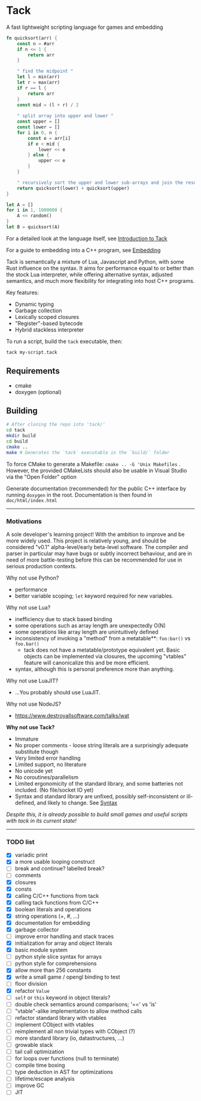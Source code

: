 # Tack

A fast lightweight scripting language for games and embedding

```rust
fn quicksort(arr) {
    const n = #arr
    if n <= 1 {
        return arr
    }

    " find the midpoint "
    let l = min(arr)
    let r = max(arr)
    if r == l {
        return arr
    }
    const mid = (l + r) / 2
    
    " split array into upper and lower "
    const upper = []
    const lower = []
    for i in 0, n {
        const e = arr[i]
        if e < mid {
            lower << e
        } else {
            upper << e
        }
    }

    " recursively sort the upper and lower sub-arrays and join the result"
    return quicksort(lower) + quicksort(upper)
}

let A = []
for i in 1, 1000000 {
    A << random()
}
let B = quicksort(A)
```

For a detailed look at the language itself, see [Introduction to Tack](doc/INTRODUCTION.md)

For a guide to embedding into a C++ program, see [Embedding](doc/EMBEDDING.md)

Tack is semantically a mixture of Lua, Javascript and Python, with some Rust influence on the syntax. It aims for performance equal to or better than the stock Lua interpreter, while offering alternative syntax, adjusted semantics, and much more flexibility for integrating into host C++ programs.

Key features:
- Dynamic typing
- Garbage collection
- Lexically scoped closures
- "Register"-based bytecode
- Hybrid stackless interpreter

To run a script, build the `tack` executable, then:

```bash
tack my-script.tack
```

## Requirements

- cmake
- doxygen (optional)

## Building

```bash
# After cloning the repo into 'tack/'
cd tack
mkdir build
cd build
cmake ..
make # Generates the `tack` executable in the `build/` folder
```
To force CMake to generate a Makefile: `cmake .. -G 'Unix Makefiles` . However, the provided CMakeLists should also be usable in Visual Studio via the "Open Folder" option

Generate documentation (recommended) for the public C++ interface by running `doxygen` in the root. Documentation is then found in `doc/html/index.html`



---
### Motivations

A sole developer's learning project! With the ambition to improve and be more widely used.
This project is relatively young, and should be considered "v0.1" alpha-level/early beta-level software.
The compiler and parser in particular may have bugs or subtly incorrect behaviour, and are in need of more battle-testing before this can be recommended for use in serious production contexts.

Why not use Python?
- performance
- better variable scoping; `let` keyword required for new variables.

Why not use Lua?
- inefficiency due to stack based binding
- some operations such as array length are unexpectedly O(N)
- some operations like array length are unintuitively defined
- inconsistency of invoking a "method" from a metatable**: `foo:bar()` vs `foo.bar()`
    - tack does not have a metatable/prototype equivalent yet. Basic objects can be implemented via closures, the upcoming "vtables" feature will canonicalize this and be more efficient.
- syntax, although this is personal preference more than anything.

Why not use LuaJIT?
- ...You probably should use LuaJIT.

Why not use NodeJS?
- https://www.destroyallsoftware.com/talks/wat

**Why not use Tack?**

- Immature
- No proper comments - loose string literals are a surprisingly adequate substitute though
- Very limited error handling
- Limited support, no literature
- No unicode yet
- No coroutines/parallelism
- Limited ergonomicity of the standard library, and some batteries not included. (No file/socket IO yet)
- Syntax and standard library are unfixed, possibly self-inconsistent or ill-defined, and likely to change. See [Syntax](doc/SYNTAX.md)
    
_Despite this, it is already possible to build small games and useful scripts with tack in its current state!_

---

### TODO list

- [x] variadic print
- [x] a more usable looping construct
- [ ] break and continue? labelled break?
- [ ] comments
- [x] closures
- [x] consts
- [x] calling C/C++ functions from tack
- [x] calling tack functions from C/C++
- [x] boolean literals and operations
- [x] string operations (+, #, ...)
- [x] documentation for embedding
- [x] garbage collector
- [ ] improve error handling and stack traces
- [x] initialization for array and object literals
- [x] basic module system
- [ ] python style slice syntax for arrays
- [ ] python style for comprehensions
- [x] allow more than 256 constants
- [x] write a small game / opengl binding to test
- [ ] floor division
- [x] refactor `Value`
- [ ] `self` or `this` keyword in object literals?
- [ ] double check semantics around comparisons; '==' vs 'is'
- [ ] "vtable"-alike implementation to allow method calls
- [ ] refactor standard library with vtables
- [ ] implement CObject with vtables
- [ ] reimplement all non trivial types with CObject (?)
- [ ] more standard library (io, datastructures, ...)
- [ ] growable stack
- [ ] tail call optimization
- [ ] for loops over functions (null to terminate)
- [ ] compile time boxing
- [ ] type deduction in AST for optimizations
- [ ] lifetime/escape analysis
- [ ] improve GC
- [ ] JIT
